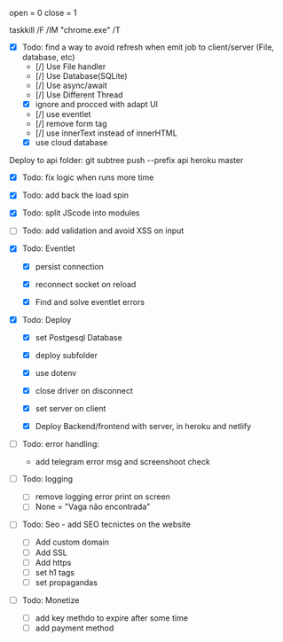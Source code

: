 open = 0
close = 1

taskkill /F /IM "chrome.exe" /T


- [x] Todo: find a way to avoid refresh when emit job to client/server (File, database, etc)
    - [/] Use File handler
    - [/] Use Database(SQLite)
    - [/] Use async/await
    - [/] Use Different Thread
    - [x] ignore and procced with adapt UI
    - [/] use eventlet
    - [/] remove form tag
    - [/] use innerText instead of innerHTML
    - [x] use cloud database

Deploy to api folder: git subtree push --prefix api heroku master

- [x] Todo: fix logic when runs more time
- [x] Todo: add back the load spin
- [x] Todo: split JScode into modules
- [ ] Todo: add validation and avoid XSS on input
- [x] Todo: Eventlet
    - [x] persist connection
    - [x] reconnect socket on reload
    - [x] Find and solve eventlet errors


- [x] Todo: Deploy
    - [x] set Postgesql Database
    - [x] deploy subfolder
    - [x] use dotenv
    - [x] close driver on disconnect
    - [x] set server on client
    - [x] Deploy Backend/frontend with server, in heroku and netlify


- [ ] Todo: error handling:
    - add telegram error msg and screenshoot check

- [ ] Todo: logging
    - [ ] remove logging error print on screen
    - [ ] None = "Vaga não encontrada"

- [ ] Todo: Seo - add SEO tecnictes on the website
    - [ ] Add custom domain
    - [ ] Add SSL
    - [ ] Add https
    - [ ] set h1 tags
    - [ ] set propagandas

- [ ] Todo: Monetize
    - [ ] add key methdo to expire after some time
    - [ ] add payment method